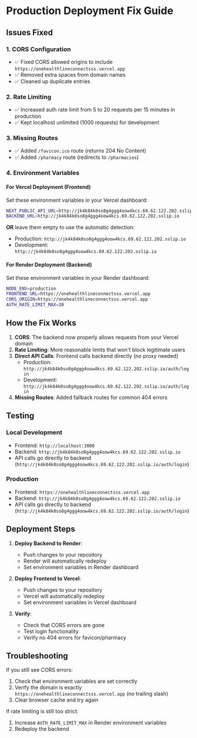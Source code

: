 # Production Deployment Fix Guide

## Issues Fixed

### 1. CORS Configuration
- ✅ Fixed CORS allowed origins to include `https://onehealthlineconnectsss.vercel.app`
- ✅ Removed extra spaces from domain names
- ✅ Cleaned up duplicate entries

### 2. Rate Limiting
- ✅ Increased auth rate limit from 5 to 20 requests per 15 minutes in production
- ✅ Kept localhost unlimited (1000 requests) for development

### 3. Missing Routes
- ✅ Added `/favicon.ico` route (returns 204 No Content)
- ✅ Added `/pharmacy` route (redirects to `/pharmacies`)

### 4. Environment Variables

#### For Vercel Deployment (Frontend)
Set these environment variables in your Vercel dashboard:

```bash
NEXT_PUBLIC_API_URL=http://jk4k84k0so8g4ggg4oow4kcs.69.62.122.202.sslip.io
BACKEND_URL=http://jk4k84k0so8g4ggg4oow4kcs.69.62.122.202.sslip.io
```

**OR** leave them empty to use the automatic detection:
- Production: `http://jk4k84k0so8g4ggg4oow4kcs.69.62.122.202.sslip.io`
- Development: `http://jk4k84k0so8g4ggg4oow4kcs.69.62.122.202.sslip.io`

#### For Render Deployment (Backend)
Set these environment variables in your Render dashboard:

```bash
NODE_ENV=production
FRONTEND_URL=https://onehealthlineconnectsss.vercel.app
CORS_ORIGIN=https://onehealthlineconnectsss.vercel.app
AUTH_RATE_LIMIT_MAX=20
```

## How the Fix Works

1. **CORS**: The backend now properly allows requests from your Vercel domain
2. **Rate Limiting**: More reasonable limits that won't block legitimate users
3. **Direct API Calls**: Frontend calls backend directly (no proxy needed)
   - Production: `http://jk4k84k0so8g4ggg4oow4kcs.69.62.122.202.sslip.io/auth/login`
   - Development: `http://jk4k84k0so8g4ggg4oow4kcs.69.62.122.202.sslip.io/auth/login`
4. **Missing Routes**: Added fallback routes for common 404 errors

## Testing

### Local Development
- Frontend: `http://localhost:3000`
- Backend: `http://jk4k84k0so8g4ggg4oow4kcs.69.62.122.202.sslip.io`
- API calls go directly to backend (`http://jk4k84k0so8g4ggg4oow4kcs.69.62.122.202.sslip.io/auth/login`)

### Production
- Frontend: `https://onehealthlineconnectsss.vercel.app`
- Backend: `http://jk4k84k0so8g4ggg4oow4kcs.69.62.122.202.sslip.io`
- API calls go directly to backend (`http://jk4k84k0so8g4ggg4oow4kcs.69.62.122.202.sslip.io/auth/login`)

## Deployment Steps

1. **Deploy Backend to Render**:
   - Push changes to your repository
   - Render will automatically redeploy
   - Set environment variables in Render dashboard

2. **Deploy Frontend to Vercel**:
   - Push changes to your repository
   - Vercel will automatically redeploy
   - Set environment variables in Vercel dashboard

3. **Verify**:
   - Check that CORS errors are gone
   - Test login functionality
   - Verify no 404 errors for favicon/pharmacy

## Troubleshooting

If you still see CORS errors:
1. Check that environment variables are set correctly
2. Verify the domain is exactly `https://onehealthlineconnectsss.vercel.app` (no trailing slash)
3. Clear browser cache and try again

If rate limiting is still too strict:
1. Increase `AUTH_RATE_LIMIT_MAX` in Render environment variables
2. Redeploy the backend
